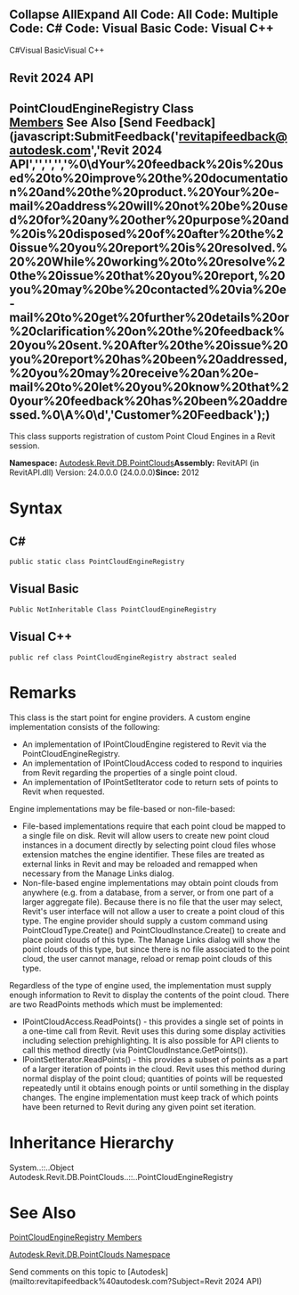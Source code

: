 ﻿

Collapse AllExpand All Code: All Code: Multiple Code: C# Code: Visual Basic Code: Visual C++   
---  
  
C#Visual BasicVisual C++

Revit 2024 API  
---  
PointCloudEngineRegistry Class  
[Members](67306629-f31b-3763-fd13-237d62d2fa89.md) See Also [Send Feedback](javascript:SubmitFeedback\('revitapifeedback@autodesk.com','Revit 2024 API','','','','%0\\dYour%20feedback%20is%20used%20to%20improve%20the%20documentation%20and%20the%20product.%20Your%20e-mail%20address%20will%20not%20be%20used%20for%20any%20other%20purpose%20and%20is%20disposed%20of%20after%20the%20issue%20you%20report%20is%20resolved.%20%20While%20working%20to%20resolve%20the%20issue%20that%20you%20report,%20you%20may%20be%20contacted%20via%20e-mail%20to%20get%20further%20details%20or%20clarification%20on%20the%20feedback%20you%20sent.%20After%20the%20issue%20you%20report%20has%20been%20addressed,%20you%20may%20receive%20an%20e-mail%20to%20let%20you%20know%20that%20your%20feedback%20has%20been%20addressed.%0\\A%0\\d','Customer%20Feedback'\);)  
---  
  
This class supports registration of custom Point Cloud Engines in a Revit session. 

**Namespace:** [Autodesk.Revit.DB.PointClouds](5974062a-47d4-c7bb-16f2-d5dd193bd170.md)**Assembly:** RevitAPI (in RevitAPI.dll) Version: 24.0.0.0 (24.0.0.0)**Since:** 2012 

# Syntax

C#  
---  
      
    
    public static class PointCloudEngineRegistry  
  
Visual Basic  
---  
      
    
    Public NotInheritable Class PointCloudEngineRegistry  
  
Visual C++  
---  
      
    
    public ref class PointCloudEngineRegistry abstract sealed  
  
# Remarks

This class is the start point for engine providers. A custom engine implementation consists of the following: 

  * An implementation of IPointCloudEngine registered to Revit via the PointCloudEngineRegistry.
  * An implementation of IPointCloudAccess coded to respond to inquiries from Revit regarding the properties of a single point cloud.
  * An implementation of IPointSetIterator code to return sets of points to Revit when requested. 



Engine implementations may be file-based or non-file-based: 

  * File-based implementations require that each point cloud be mapped to a single file on disk. Revit will allow users to create new point cloud instances in a document directly by selecting point cloud files whose extension matches the engine identifier. These files are treated as external links in Revit and may be reloaded and remapped when necessary from the Manage Links dialog.
  * Non-file-based engine implementations may obtain point clouds from anywhere (e.g. from a database, from a server, or from one part of a larger aggregate file). Because there is no file that the user may select, Revit's user interface will not allow a user to create a point cloud of this type. The engine provider should supply a custom command using PointCloudType.Create() and PointCloudInstance.Create() to create and place point clouds of this type. The Manage Links dialog will show the point clouds of this type, but since there is no file associated to the point cloud, the user cannot manage, reload or remap point clouds of this type.



Regardless of the type of engine used, the implementation must supply enough information to Revit to display the contents of the point cloud. There are two ReadPoints methods which must be implemented: 

  * IPointCloudAccess.ReadPoints() - this provides a single set of points in a one-time call from Revit. Revit uses this during some display activities including selection prehighlighting. It is also possible for API clients to call this method directly (via PointCloudInstance.GetPoints()).
  * IPointSetIterator.ReadPoints() - this provides a subset of points as a part of a larger iteration of points in the cloud. Revit uses this method during normal display of the point cloud; quantities of points will be requested repeatedly until it obtains enough points or until something in the display changes. The engine implementation must keep track of which points have been returned to Revit during any given point set iteration.



# Inheritance Hierarchy

System..::..Object Autodesk.Revit.DB.PointClouds..::..PointCloudEngineRegistry

# See Also

[PointCloudEngineRegistry Members](67306629-f31b-3763-fd13-237d62d2fa89.md)

[Autodesk.Revit.DB.PointClouds Namespace](5974062a-47d4-c7bb-16f2-d5dd193bd170.md)

Send comments on this topic to [Autodesk](mailto:revitapifeedback%40autodesk.com?Subject=Revit 2024 API)